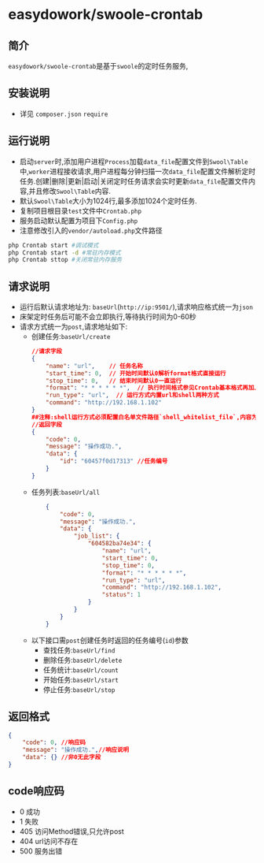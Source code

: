 # easydowork/swoole-crontab
## 简介
`easydowork/swoole-crontab`是基于`swoole`的定时任务服务,

## 安装说明  
* 详见 `composer.json` `require`

## 运行说明 
* 启动`server`时,添加用户进程`Process`加载`data_file`配置文件到`Swool\Table`中,`worker`进程接收请求,用户进程每分钟扫描一次`data_file`配置文件解析定时任务.创建|删除|更新|启动|关闭定时任务请求会实时更新`data_file`配置文件内容,并且修改`Swool\Table`内容.
* 默认`Swool\Table`大小为1024行,最多添加1024个定时任务.
* 复制项目根目录`test`文件中`Crontab.php`
* 服务启动默认配置为项目下`Config.php`
* 注意修改引入的`vendor/autoload.php`文件路径
```sh
php Crontab start #调试模式
php Crontab start -d #常驻内存模式
php Crontab sttop #关闭常驻内存服务
```
## 请求说明
* 运行后默认请求地址为: `baseUrl`(`http://ip:9501/`),请求响应格式统一为`json`
* 床架定时任务后可能不会立即执行,等待执行时间为0-60秒
* 请求方式统一为`post`,请求地址如下:
  - 创建任务:`baseUrl/create`
    ```json
    //请求字段
    {
        "name": "url",    // 任务名称
        "start_time": 0,  // 开始时间默认0解析format格式直接运行
        "stop_time": 0,   // 结束时间默认0一直运行
        "format": "* * * * * *",  // 执行时间格式参见Crontab基本格式再加上一个秒
        "run_type": "url",  // 运行方式内置url和shell两种方式
        "command": "http://192.168.1.102"
    }
    ##注释:shell运行方式必须配置白名单文件路径`shell_whitelist_file`,内容为可执行的`sh`文件,保证服务器安全,详见`ShellJobExecute`文件
    //返回字段
    {
        "code": 0,
        "message": "操作成功.",
        "data": {
            "id": "60457f0d17313" //任务编号
        }
    }
    ```
  - 任务列表:`baseUrl/all`
    ```json
        {
            "code": 0,
            "message": "操作成功.",
            "data": {
                "job_list": {
                    "604582ba74e34": {
                        "name": "url",
                        "start_time": 0,
                        "stop_time": 0,
                        "format": "* * * * * *",
                        "run_type": "url",
                        "command": "http://192.168.1.102",
                        "status": 1
                    }
                }
            }
        }
    ```
  - 以下接口需`post`创建任务时返回的任务编号(`id`)参数
      - 查找任务:`baseUrl/find`
      - 删除任务:`baseUrl/delete`
      - 任务统计:`baseUrl/count`
      - 开始任务:`baseUrl/start`
      - 停止任务:`baseUrl/stop`

## 返回格式
```json
{
    "code": 0, //响应码
    "message": "操作成功.",//响应说明
    "data": {} //非0无此字段
}
```
## code响应码
* 0 成功
* 1 失败
* 405 访问Method错误,只允许post
* 404 url访问不存在
* 500 服务出错
